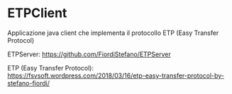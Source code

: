 # ETPClient
Applicazione java client che implementa il protocollo ETP (Easy Transfer Protocol)

ETPServer: https://github.com/FiordiStefano/ETPServer

ETP (Easy Transfer Protocol): https://fsvsoft.wordpress.com/2018/03/16/etp-easy-transfer-protocol-by-stefano-fiordi/

